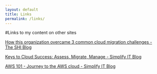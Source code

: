 ```yaml
---
layout: default
title: Links
permalink: /links/
---
```


#Links to my content on other sites

[How this organization overcame 3 common cloud migration challenges - The SHI Blog](http://blog.shi.com/2015/04/16/how-this-organization-overcame-3-common-cloud-migration-challenges/#.VTa2JIlvhpY.link)

[Keys to Cloud Success: Assess, Migrate, Manage - Simplify IT Blog](http://www.apparatus.net/blog/keys-to-cloud-success)

[AWS 101 - Journey to the AWS cloud - Simplify IT Blog](http://www.apparatus.net/blog/journey-to-the-aws-cloud)
